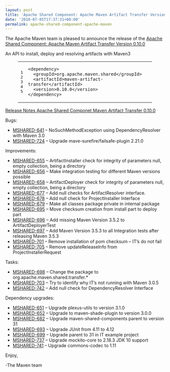 ```yaml
---
layout: post
title: 'Apache Shared Component: Apache Maven Artifact Transfer Version 0.10.0 Released'
date: '2018-07-05T17:37:31+00:00'
permalink: apache-shared-component-apache-maven
---
```

<div class="entry-content"><p>The Apache Maven team is pleased to announce the release of the
<a href="http://maven.apache.org/shared/maven-artifact-transfer/">Apache Shared Component: Apache Maven Artifact Transfer Version 0.10.0</a></p>

<p>An API to install, deploy and resolving artifacts with Maven3</p>

<figure class='code'><figcaption><span></span></figcaption><div class="highlight"><table><tr><td class="gutter"><pre class="line-numbers"><span class='line-number'>1</span>
<span class='line-number'>2</span>
<span class='line-number'>3</span>
<span class='line-number'>4</span>
<span class='line-number'>5</span>
</pre></td><td class='code'><pre><code class='xml'><span class='line'><span class="nt">&lt;dependency&gt;</span>
</span><span class='line'>  <span class="nt">&lt;groupId&gt;</span>org.apache.maven.shared<span class="nt">&lt;/groupId&gt;</span>
</span><span class='line'>  <span class="nt">&lt;artifactId&gt;</span>maven-artifact-transfer<span class="nt">&lt;/artifactId&gt;</span>
</span><span class='line'>  <span class="nt">&lt;version&gt;</span>0.10.0<span class="nt">&lt;/version&gt;</span>
</span><span class='line'><span class="nt">&lt;/dependency&gt;</span>
</span></code></pre></td></tr></table></div></figure>




<!-- more -->


<p><a href="https://issues.apache.org/jira/projects/MSHARED/versions/12338168">Release Notes Apache Shared Componet Maven Artifact Transfer 0.10.0</a></p>

<p>Bugs:</p>

<ul>
<li><a href="https://issues.apache.org/jira/browse/MSHARED-641">MSHARED-641</a> &ndash; NoSuchMethodException using DependencyResolver with Maven 3.0</li>
<li><a href="https://issues.apache.org/jira/browse/MSHARED-724">MSHARED-724</a> &ndash; Upgrade mave-surefire/failsafe-plugin 2.21.0</li>
</ul>


<p>Improvements:</p>

<ul>
<li><a href="https://issues.apache.org/jira/browse/MSHARED-655">MSHARED-655</a> &ndash; ArtifactInstaller check for integrity of parameters null, empty collection, being a directory</li>
<li><a href="https://issues.apache.org/jira/browse/MSHARED-656">MSHARED-656</a> &ndash; Make integration testing for different Maven versions possible</li>
<li><a href="https://issues.apache.org/jira/browse/MSHARED-658">MSHARED-658</a> &ndash; ArtifactDeployer check for integrity of parameters null, empty collection, being a directory</li>
<li><a href="https://issues.apache.org/jira/browse/MSHARED-677">MSHARED-677</a> &ndash; Add null checks for ArtifactResolver interface.</li>
<li><a href="https://issues.apache.org/jira/browse/MSHARED-678">MSHARED-678</a> &ndash; Add null check for ProjectInstaller Interface</li>
<li><a href="https://issues.apache.org/jira/browse/MSHARED-679">MSHARED-679</a> &ndash; Make all classes package private in internal package</li>
<li><a href="https://issues.apache.org/jira/browse/MSHARED-695">MSHARED-695</a> &ndash; Move checksum creation from install part to deploy part</li>
<li><a href="https://issues.apache.org/jira/browse/MSHARED-696">MSHARED-696</a> &ndash; Add missing Maven Version 3.5.2 to ArtifactDeployerTest</li>
<li><a href="https://issues.apache.org/jira/browse/MSHARED-697">MSHARED-697</a> &ndash; Add Maven Version 3.5.3 to all Integration tests after releasing Maven 3.5.3</li>
<li><a href="https://issues.apache.org/jira/browse/MSHARED-701">MSHARED-701</a> &ndash; Remove installation of pom checksum &ndash; IT&rsquo;s do not fail</li>
<li><a href="https://issues.apache.org/jira/browse/MSHARED-705">MSHARED-705</a> &ndash; Remove updateReleaseInfo from ProjectInstallerRequest</li>
</ul>


<p>Tasks:</p>

<ul>
<li><a href="https://issues.apache.org/jira/browse/MSHARED-698">MSHARED-698</a> &ndash; Change the package to org.apache.maven.shared.transfer.*</li>
<li><a href="https://issues.apache.org/jira/browse/MSHARED-703">MSHARED-703</a> &ndash; Try to identify why IT&rsquo;s not running with Maven 3.0.5</li>
<li><a href="https://issues.apache.org/jira/browse/MSHARED-742">MSHARED-742</a> &ndash; Add null check for DependencyResolver Interface</li>
</ul>


<p>Dependency upgrades:</p>

<ul>
<li><a href="https://issues.apache.org/jira/browse/MSHARED-651">MSHARED-651</a> &ndash; Upgrade plexus-utils to version 3.1.0</li>
<li><a href="https://issues.apache.org/jira/browse/MSHARED-652">MSHARED-652</a> &ndash; Upgrade to maven-shade-plugin to version 3.0.0</li>
<li><a href="https://issues.apache.org/jira/browse/MSHARED-682">MSHARED-682</a> &ndash; Upgrade maven-shared-components parent to version 31</li>
<li><a href="https://issues.apache.org/jira/browse/MSHARED-693">MSHARED-693</a> &ndash; Upgrade JUnit from 4.11 to 4.12</li>
<li><a href="https://issues.apache.org/jira/browse/MSHARED-699">MSHARED-699</a> &ndash; Upgrade parent to 31 in IT example project</li>
<li><a href="https://issues.apache.org/jira/browse/MSHARED-737">MSHARED-737</a> &ndash; Upgrade mockito-core to 2.18.3 JDK 10 support</li>
<li><a href="https://issues.apache.org/jira/browse/MSHARED-741">MSHARED-741</a> &ndash; Upgrade commons-codec to 1.11</li>
</ul>


<p>Enjoy,</p>

<p>-The Maven team</p>
